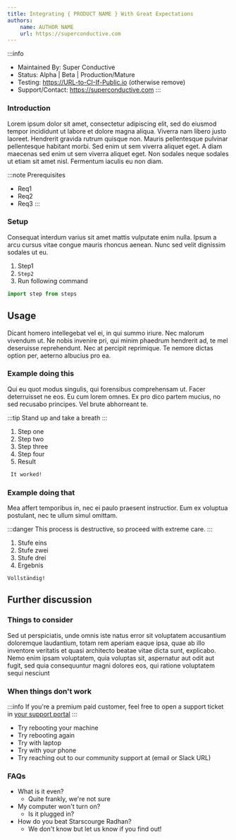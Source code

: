 ```yaml
---
title: Integrating { PRODUCT NAME } With Great Expectations
authors:
    name: AUTHOR NAME
    url: https://superconductive.com
---
```


:::info
* Maintained By: Super Conductive
* Status: Alpha | Beta | Production/Mature
* Testing: https://URL-to-CI-If-Public.io (otherwise remove)
* Support/Contact: https://superconductive.com
:::

### Introduction
Lorem ipsum dolor sit amet, consectetur adipiscing elit, sed do eiusmod tempor incididunt ut labore et dolore magna aliqua. Viverra nam libero justo laoreet. Hendrerit gravida rutrum quisque non. Mauris pellentesque pulvinar pellentesque habitant morbi. Sed enim ut sem viverra aliquet eget. A diam maecenas sed enim ut sem viverra aliquet eget. Non sodales neque sodales ut etiam sit amet nisl. Fermentum iaculis eu non diam.

:::note Prerequisites
 - Req1 
 - Req2 
 - Req3
:::

### Setup
Consequat interdum varius sit amet mattis vulputate enim nulla. Ipsum a arcu cursus vitae congue mauris rhoncus aenean. Nunc sed velit dignissim sodales ut eu.

1. Step1
2. `Step2`
3. Run following command
```python
import step from steps
```

## Usage
Dicant homero intellegebat vel ei, in qui summo iriure. Nec malorum vivendum ut. Ne nobis invenire pri, qui minim phaedrum hendrerit ad, te mel deseruisse reprehendunt. Nec at percipit reprimique. Te nemore dictas option per, aeterno albucius pro ea.


### Example doing this
Qui eu quot modus singulis, qui forensibus comprehensam ut. Facer deterruisset ne eos. Eu cum lorem omnes. Ex pro dico partem mucius, no sed recusabo principes. Vel brute abhorreant te.

:::tip
Stand up and take a breath
:::

1. Step one
2. Step two
3. Step three
4. Step four
5. Result
```bash
 It worked!
```

### Example doing that
Mea affert temporibus in, nec ei paulo praesent instructior. Eum ex voluptua postulant, nec te ullum simul omittam.

:::danger
This process is destructive, so proceed with extreme care.
:::

1. Stufe eins
2. Stufe zwei
3. Stufe drei
4. Ergebnis
```shell
Vollständig!
```

## Further discussion

### Things to consider
Sed ut perspiciatis, unde omnis iste natus error sit voluptatem accusantium doloremque laudantium, totam rem aperiam eaque ipsa, quae ab illo inventore veritatis et quasi architecto beatae vitae dicta sunt, explicabo. Nemo enim ipsam voluptatem, quia voluptas sit, aspernatur aut odit aut fugit, sed quia consequuntur magni dolores eos, qui ratione voluptatem sequi nesciunt

### When things don't work
:::info
If you're a premium paid customer, feel free to open a support ticket in [your support portal](https://fakesupportportal.com)
:::

- Try rebooting your machine
- Try rebooting again
- Try with laptop
- Try with your phone
- Try reaching out to our community support at (email or Slack URL)

### FAQs

 - What is it even?
   - Quite frankly, we're not sure
 - My computer won't turn on?
   - Is it plugged in?
 - How do you beat Starscourge Radhan?
   - We don't know but let us know if you find out!

